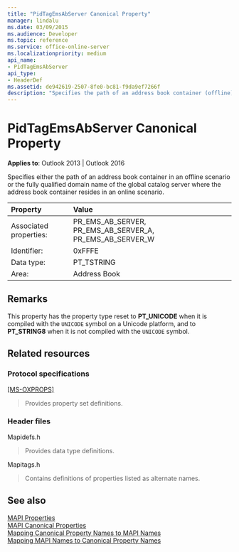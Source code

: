 ```yaml
---
title: "PidTagEmsAbServer Canonical Property" 
manager: lindalu
ms.date: 03/09/2015
ms.audience: Developer
ms.topic: reference
ms.service: office-online-server
ms.localizationpriority: medium
api_name:
- PidTagEmsAbServer
api_type:
- HeaderDef
ms.assetid: de942619-2507-8fe0-bc81-f9da9ef7266f
description: "Specifies the path of an address book container (offline) or the domain name of the global catalog server where the address book container resides, online."
---
```


# PidTagEmsAbServer Canonical Property

**Applies to**: Outlook 2013 | Outlook 2016
  
Specifies either the path of an address book container in an offline scenario or the fully qualified domain name of the global catalog server where the address book container resides in an online scenario.
  
|Property |Value |
|:-----|:-----|
|Associated properties:  <br/> |PR_EMS_AB_SERVER, PR_EMS_AB_SERVER_A, PR_EMS_AB_SERVER_W  <br/> |
|Identifier:  <br/> |0xFFFE  <br/> |
|Data type:  <br/> |PT_TSTRING  <br/> |
|Area:  <br/> |Address Book  <br/> |

## Remarks

This property has the property type reset to **PT_UNICODE** when it is compiled with the `UNICODE` symbol on a Unicode platform, and to **PT_STRING8** when it is not compiled with the `UNICODE` symbol.
  
## Related resources

### Protocol specifications

[[MS-OXPROPS]](https://msdn.microsoft.com/library/f6ab1613-aefe-447d-a49c-18217230b148%28Office.15%29.aspx)
  
> Provides property set definitions.

### Header files

Mapidefs.h
  
> Provides data type definitions.

Mapitags.h
  
> Contains definitions of properties listed as alternate names.

## See also

[MAPI Properties](mapi-properties.md)  
[MAPI Canonical Properties](mapi-canonical-properties.md)  
[Mapping Canonical Property Names to MAPI Names](mapping-canonical-property-names-to-mapi-names.md)  
[Mapping MAPI Names to Canonical Property Names](mapping-mapi-names-to-canonical-property-names.md)
